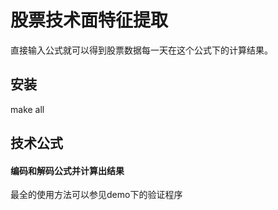 # 股票技术面特征提取

直接输入公式就可以得到股票数据每一天在这个公式下的计算结果。

## 安装

make all

## 技术公式

#### 编码和解码公式并计算出结果

最全的使用方法可以参见demo下的验证程序

